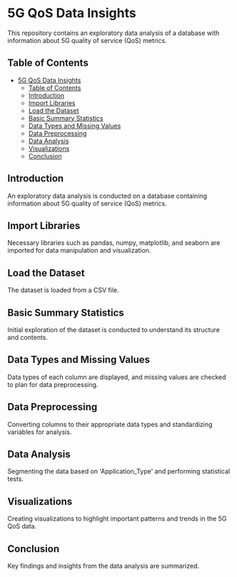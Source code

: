 # 5G QoS Data Insights

This repository contains an exploratory data analysis of a database with information about 5G quality of service (QoS) metrics.

## Table of Contents

- [5G QoS Data Insights](#5g-qos-data-insights)
  - [Table of Contents](#table-of-contents)
  - [Introduction](#introduction)
  - [Import Libraries](#import-libraries)
  - [Load the Dataset](#load-the-dataset)
  - [Basic Summary Statistics](#basic-summary-statistics)
  - [Data Types and Missing Values](#data-types-and-missing-values)
  - [Data Preprocessing](#data-preprocessing)
  - [Data Analysis](#data-analysis)
  - [Visualizations](#visualizations)
  - [Conclusion](#conclusion)

## Introduction

An exploratory data analysis is conducted on a database containing information about 5G quality of service (QoS) metrics.

## Import Libraries

Necessary libraries such as pandas, numpy, matplotlib, and seaborn are imported for data manipulation and visualization.

## Load the Dataset

The dataset is loaded from a CSV file.

## Basic Summary Statistics

Initial exploration of the dataset is conducted to understand its structure and contents.

## Data Types and Missing Values

Data types of each column are displayed, and missing values are checked to plan for data preprocessing.

## Data Preprocessing

Converting columns to their appropriate data types and standardizing variables for analysis.

## Data Analysis

Segmenting the data based on 'Application_Type' and performing statistical tests.

## Visualizations

Creating visualizations to highlight important patterns and trends in the 5G QoS data.

## Conclusion

Key findings and insights from the data analysis are summarized.
